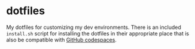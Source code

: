 dotfiles
===========

My dotfiles for customizing my dev environments. There is an included `install.sh` script for installing the dotfiles in their appropriate place that is also be compatible with [GitHub codespaces](https://docs.github.com/en/codespaces/customizing-your-codespace/personalizing-github-codespaces-for-your-account#dotfiles).
